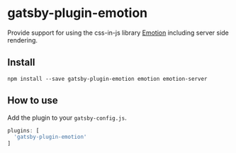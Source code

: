 # gatsby-plugin-emotion

Provide support for using the css-in-js library [Emotion](https://github.com/emotion-js/emotion) including server side rendering.

## Install

    npm install --save gatsby-plugin-emotion emotion emotion-server
    

## How to use

Add the plugin to your `gatsby-config.js`.

```js
plugins: [
  'gatsby-plugin-emotion'
]
```